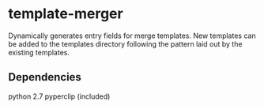 template-merger
===============

Dynamically generates entry fields for merge templates.  New templates can be added to the
templates directory following the pattern laid out by the existing templates.


Dependencies
------------
python 2.7
pyperclip (included)